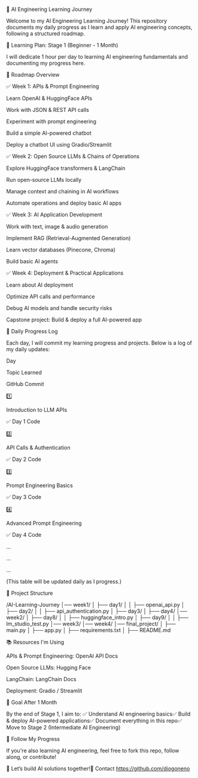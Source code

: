 🚀 AI Engineering Learning Journey

Welcome to my AI Engineering Learning Journey! This repository documents my daily progress as I learn and apply AI engineering concepts, following a structured roadmap.

📅 Learning Plan: Stage 1 (Beginner - 1 Month)

I will dedicate 1 hour per day to learning AI engineering fundamentals and documenting my progress here.

📌 Roadmap Overview

✅ Week 1: APIs & Prompt Engineering

Learn OpenAI & HuggingFace APIs

Work with JSON & REST API calls

Experiment with prompt engineering

Build a simple AI-powered chatbot

Deploy a chatbot UI using Gradio/Streamlit

✅ Week 2: Open Source LLMs & Chains of Operations

Explore HuggingFace transformers & LangChain

Run open-source LLMs locally

Manage context and chaining in AI workflows

Automate operations and deploy basic AI apps

✅ Week 3: AI Application Development

Work with text, image & audio generation

Implement RAG (Retrieval-Augmented Generation)

Learn vector databases (Pinecone, Chroma)

Build basic AI agents

✅ Week 4: Deployment & Practical Applications

Learn about AI deployment

Optimize API calls and performance

Debug AI models and handle security risks

Capstone project: Build & deploy a full AI-powered app

📝 Daily Progress Log

Each day, I will commit my learning progress and projects. Below is a log of my daily updates:

Day

Topic Learned

GitHub Commit

1️⃣

Introduction to LLM APIs

✅ Day 1 Code

2️⃣

API Calls & Authentication

✅ Day 2 Code

3️⃣

Prompt Engineering Basics

✅ Day 3 Code

4️⃣

Advanced Prompt Engineering

✅ Day 4 Code

...

...

...

(This table will be updated daily as I progress.)

📂 Project Structure

/AI-Learning-Journey
│── week1/
│   ├── day1/
│   │   ├── openai_api.py
│   ├── day2/
│   │   ├── api_authentication.py
│   ├── day3/
│   ├── day4/
│── week2/
│   ├── day8/
│   │   ├── huggingface_intro.py
│   ├── day9/
│   │   ├── lm_studio_test.py
│── week3/
│── week4/
│── final_project/
│   ├── main.py
│   ├── app.py
│   ├── requirements.txt
│   ├── README.md

📚 Resources I'm Using

APIs & Prompt Engineering: OpenAI API Docs

Open Source LLMs: Hugging Face

LangChain: LangChain Docs

Deployment: Gradio / Streamlit

🎯 Goal After 1 Month

By the end of Stage 1, I aim to:
✅ Understand AI engineering basics✅ Build & deploy AI-powered applications✅ Document everything in this repo✅ Move to Stage 2 (Intermediate AI Engineering)

🌟 Follow My Progress

If you're also learning AI engineering, feel free to fork this repo, follow along, or contribute!

🚀 Let’s build AI solutions together!📩 Contact https://github.com/diogoneno
